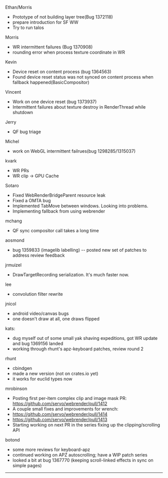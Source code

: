 Ethan/Morris
*  Prototype of not building layer tree(Bug 1372118)
* prepare introduction for SF WW
* Try to run talos

Morris
* WR intermittent failures (Bug 1370908)
* rounding error when process texture coordinate in WR

Kevin
* Device reset on content process (bug 1364563)
* Found device reset status was not synced on content process when fallback happened(BasicCompositor)

Vincent
* Work on one device reset (bug 1373937)
* Intermittent failures about texture destroy in RenderThread while shutdown

Jerry
* QF bug triage

Michel
* work on WebGL intermittent failrues(bug 1298285/1315037)



kvark
* WR PRs
* WR clip -> GPU Cache



Sotaro
* Fixed WebRenderBridgeParent resource leak
* Fixed a OMTA bug
* Implemented TabMove between windows. Looking into problems.
* Implementing fallback from using webrender



mchang
* QF sync compositor call takes a long time



aosmond
* bug 1359833 (imagelib labelling) -- posted new set of patches to address review feedback



jrmuizel
* DrawTargetRecording serialization. It's much faster now.



lee
* convolution filter rewrite



jnicol
* android video/canvas bugs
* one doesn't draw at all, one draws flipped



kats:
* dug myself out of some small yak shaving expeditions, got WR update and bug 1369156 landed
* working through rhunt's apz-keyboard patches, review round 2



rhunt
* cbindgen
* made a new version (not on crates.io yet)
* it works for euclid types now







mrobinson
* Posting first per-item complex clip and image mask PR: https://github.com/servo/webrender/pull/1412
* A couple small fixes and improvements for wrench:
* https://github.com/servo/webrender/pull/1414
* https://github.com/servo/webrender/pull/1413
* Starting working on next PR in the series fixing up the clipping/scrolling API





botond
* some more reviews for keyboard-apz 
* continued working on APZ autoscrolling; have a WIP patch series 
* looked a bit at bug 1367770 (keeping scroll-linked effects in sync on simple pages)

________________


